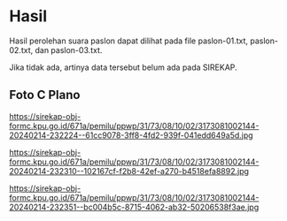 # Hasil

Hasil perolehan suara paslon dapat dilihat pada file paslon-01.txt, paslon-02.txt, dan paslon-03.txt.

Jika tidak ada, artinya data tersebut belum ada pada SIREKAP.

## Foto C Plano

https://sirekap-obj-formc.kpu.go.id/671a/pemilu/ppwp/31/73/08/10/02/3173081002144-20240214-232224--61cc9078-3ff8-4fd2-939f-041edd649a5d.jpg

https://sirekap-obj-formc.kpu.go.id/671a/pemilu/ppwp/31/73/08/10/02/3173081002144-20240214-232310--102167cf-f2b8-42ef-a270-b4518efa8892.jpg

https://sirekap-obj-formc.kpu.go.id/671a/pemilu/ppwp/31/73/08/10/02/3173081002144-20240214-232351--bc004b5c-8715-4062-ab32-50206538f3ae.jpg

